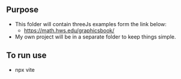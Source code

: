 ## Purpose
  * This folder will contain threeJs examples form the link below:
    + https://math.hws.edu/graphicsbook/
  * My own project will be in a separate folder to keep things simple.
## To run use
  * npx vite